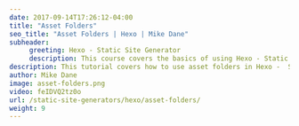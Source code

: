 ```yaml
---
date: 2017-09-14T17:26:12-04:00
title: "Asset Folders"
seo_title: "Asset Folders | Hexo | Mike Dane"
subheader:
     greeting: Hexo - Static Site Generator
     description: This course covers the basics of using Hexo - Static Site Generator. Work your way through the articles and we'll teach you everything you need to know to create a professional and scalable website or blog!
description: This tutorial covers how to use asset folders in Hexo -  Static Site Generator.
author: Mike Dane
image: asset-folders.png
video: feIDVQ2tz0o
url: /static-site-generators/hexo/asset-folders/
weight: 9
---
```

